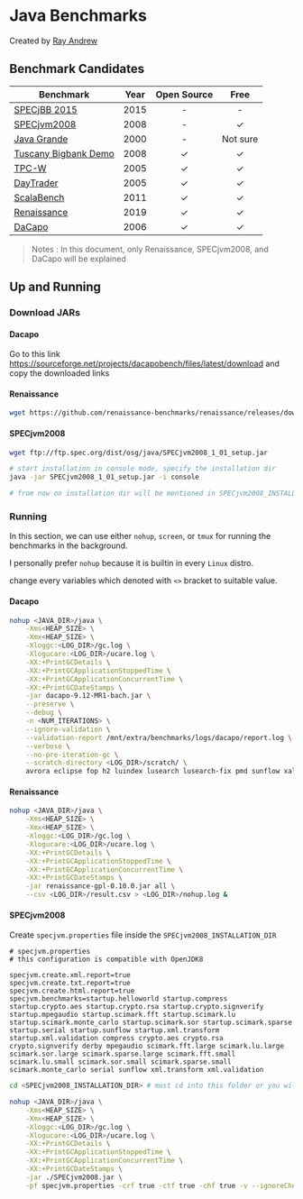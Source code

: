 # Java Benchmarks

Created by [Ray Andrew](mailto:raydreww@gmail.com)

## Benchmark Candidates

| Benchmark    | Year | Open Source | Free     |
|--------------|------|:-------------:|:----------:|
| [SPECjBB 2015](https://www.spec.org/jbb2015/) | 2015 | -           | -        |
| [SPECjvm2008](https://www.spec.org/jvm2008/)  | 2008 | -           | ✓      |
| [Java Grande](https://www.epcc.ed.ac.uk/research/computing/performance-characterisation-and-benchmarking/java-grande-benchmark-suite)  | 2000 | -           | Not sure |
| [Tuscany Bigbank Demo](https://svn.apache.org/repos/asf/tuscany/tags/java/sca-samples/1.0-incubator-M2/applications/bigbank/readme.html) | 2008 | ✓ | ✓ |
| [TPC-W](http://jmob.ow2.org/tpcw.html) | 2005 | ✓ | ✓ |
| [DayTrader](https://geronimo.apache.org/GMOxDOC20/daytrader.html) | 2005 | ✓ | ✓ |
| [ScalaBench](http://www.scalabench.org/) | 2011 | ✓ | ✓ |
| [Renaissance]([https://renaissance.dev/](https://renaissance.dev/)) | 2019 | ✓ | ✓ |
| [DaCapo](http://dacapobench.org/) | 2006 | ✓ | ✓ |

> Notes :
> In this document, only Renaissance, SPECjvm2008, and DaCapo will be explained

## Up and Running

### Download JARs

#### Dacapo

Go to this link https://sourceforge.net/projects/dacapobench/files/latest/download and copy the downloaded links

#### Renaissance

```bash
wget https://github.com/renaissance-benchmarks/renaissance/releases/download/v0.10.0/renaissance-gpl-0.10.0.jar
```

#### SPECjvm2008

```bash
wget ftp://ftp.spec.org/dist/osg/java/SPECjvm2008_1_01_setup.jar

# start installation in console mode, specify the installation dir
java -jar SPECjvm2008_1_01_setup.jar -i console

# from now on installation dir will be mentioned in SPECjvm2008_INSTALLATION_DIR
```

### Running

In this section, we can use either `nohup`, `screen`, or `tmux` for running the benchmarks in the background.

I personally prefer `nohup` because it is builtin in every `Linux` distro.

change every variables which denoted with `<>` bracket to suitable value.

#### Dacapo

```bash
nohup <JAVA_DIR>/java \
	-Xms<HEAP_SIZE> \
	-Xmx<HEAP_SIZE> \
	-Xloggc:<LOG_DIR>/gc.log \
	-Xlogucare:<LOG_DIR>/ucare.log \
	-XX:+PrintGCDetails \
	-XX:+PrintGCApplicationStoppedTime \
	-XX:+PrintGCApplicationConcurrentTime \
	-XX:+PrintGCDateStamps \
	-jar dacapo-9.12-MR1-bach.jar \
	--preserve \
	--debug \
	-n <NUM_ITERATIONS> \
	--ignore-validation \
	--validation-report /mnt/extra/benchmarks/logs/dacapo/report.log \
	--verbose \
	--no-pre-iteration-gc \
	--scratch-directory <LOG_DIR>/scratch/ \
	avrora eclipse fop h2 luindex lusearch lusearch-fix pmd sunflow xalan > <LOG_DIR>/nohup.log &
```

#### Renaissance

```bash
nohup <JAVA_DIR>/java \
	-Xms<HEAP_SIZE> \
	-Xmx<HEAP_SIZE> \
	-Xloggc:<LOG_DIR>/gc.log \
	-Xlogucare:<LOG_DIR>/ucare.log \
	-XX:+PrintGCDetails \
	-XX:+PrintGCApplicationStoppedTime \
	-XX:+PrintGCApplicationConcurrentTime \
	-XX:+PrintGCDateStamps \
	-jar renaissance-gpl-0.10.0.jar all \
	--csv <LOG_DIR>/result.csv > <LOG_DIR>/nohup.log &
```

#### SPECjvm2008

Create `specjvm.properties` file inside the `SPECjvm2008_INSTALLATION_DIR`

```properties
# specjvm.properties
# this configuration is compatible with OpenJDK8

specjvm.create.xml.report=true
specjvm.create.txt.report=true
specjvm.create.html.report=true
specjvm.benchmarks=startup.helloworld startup.compress startup.crypto.aes startup.crypto.rsa startup.crypto.signverify startup.mpegaudio startup.scimark.fft startup.scimark.lu startup.scimark.monte_carlo startup.scimark.sor startup.scimark.sparse startup.serial startup.sunflow startup.xml.transform startup.xml.validation compress crypto.aes crypto.rsa crypto.signverify derby mpegaudio scimark.fft.large scimark.lu.large scimark.sor.large scimark.sparse.large scimark.fft.small scimark.lu.small scimark.sor.small scimark.sparse.small scimark.monte_carlo serial sunflow xml.transform xml.validation
```

```bash
cd <SPECjvm2008_INSTALLATION_DIR> # must cd into this folder or you will get benchmarks are not defined

nohup <JAVA_DIR>/java \
	-Xms<HEAP_SIZE> \
	-Xmx<HEAP_SIZE> \
	-Xloggc:<LOG_DIR>/gc.log \
	-Xlogucare:<LOG_DIR>/ucare.log \
	-XX:+PrintGCDetails \
	-XX:+PrintGCApplicationStoppedTime \
	-XX:+PrintGCApplicationConcurrentTime \
	-XX:+PrintGCDateStamps \
	-jar ./SPECjvm2008.jar \
	-pf specjvm.properties -crf true -ctf true -chf true -v --ignoreCheckTest > <LOG_DIR>/nohup.log &
```
